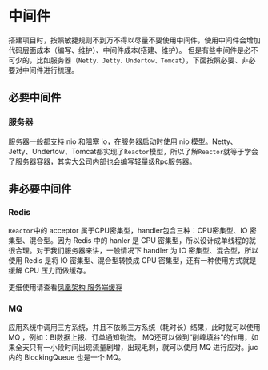# 中间件

搭建项目时，按照敏捷规则不到万不得以尽量不要使用中间件，使用中间件会增加代码层面成本（编写、维护）、中间件成本(搭建、维护）。
但是有些中间件是必不可少的，比如服务器（`Netty、Jetty、Undertow、Tomcat`），下面按照必要、非必要对中间件进行梳理。

## 必要中间件

### 服务器

服务器一般都支持 nio 和阻塞 io，在服务器启动时使用 nio 模型。Netty、Jetty、Undertow、Tomcat都实现了`Reactor`模型，所以了解`Reactor`就等于学会了服务器容器，其实大公司内部也会编写轻量级Rpc服务器。

## 非必要中间件

### Redis

`Reactor`中的 acceptor 属于CPU密集型，handler包含三种：CPU密集型、IO 密集型、混合型。因为 Redis 中的 hanler 是 CPU 密集型，所以设计成单线程的就很合理。对于我们服务器来讲，一般情况下 handler 为 IO 密集型、混合型，所以使用 Redis 是将 IO 密集型、混合型转换成 CPU 密集型，还有一种使用方式就是缓解 CPU 压力而做缓存。

更细使用请查看[凤凰架构 服务端缓存](http://icyfenix.cn/architect-perspective/general-architecture/diversion-system/cache-middleware.html)

### MQ

应用系统中调用三方系统，并且不依赖三方系统（耗时长）结果，此时就可以使用 MQ ，例如：BI数据上报、订单通知物流。
MQ还可以做到“削峰填谷”的作用，如果全天只有一小段时间出现流量剧增，出现毛刺，就可以使用 MQ 进行应对。juc 内的 BlockingQueue 也是一个 MQ。
